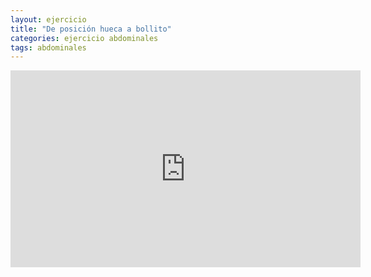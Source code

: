 ```yaml
---
layout: ejercicio
title: "De posición hueca a bollito"
categories: ejercicio abdominales
tags: abdominales
---
```


<div class="video-responsive">
<iframe width="560" height="315" src="https://www.youtube.com/embed/f_qNszwlHdg" title="YouTube video player" frameborder="0" allow="accelerometer; autoplay; clipboard-write; encrypted-media; gyroscope; picture-in-picture" allowfullscreen></iframe></div>
